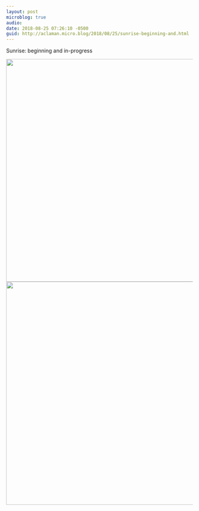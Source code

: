 ```yaml
---
layout: post
microblog: true
audio: 
date: 2018-08-25 07:26:10 -0500
guid: http://aclaman.micro.blog/2018/08/25/sunrise-beginning-and.html
---
```

Sunrise: beginning and in-progress

<img src="http://micro.alexclaman.com/uploads/2018/beecf71e85.jpg" width="600" height="599" /><img src="http://micro.alexclaman.com/uploads/2018/8b734daad2.jpg" width="600" height="600" />
